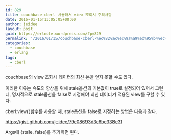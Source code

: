 ```yaml
---
id: 829
title: couchbase cberl 사용해서 view 조회시 주의사항
date: 2016-01-15T13:05:05+00:00
author: jeidee
layout: post
guid: https://erlnote.wordpress.com/?p=829
permalink: '/2016/01/15/couchbase-cberl-%ec%82%ac%ec%9a%a9%ed%95%b4%ec%84%9c-view-%ec%a1%b0%ed%9a%8c%ec%8b%9c-%ec%a3%bc%ec%9d%98%ec%82%ac%ed%95%ad/'
categories:
  - couchbase
  - erlang
tags:
  - cberl
---
```

couchbase의 view 조회시 데이터의 최신 본을 얻지 못할 수도 있다.
  
이러한 이유는 속도의 향상을 위해 stale옵션의 기본값이 true로 설정되어 있어서 그런데, 명시적으로 stale옵션을 false로 지정해야 최신 데이터가 적용된 view를 구할 수 있다.

cberl:view()함수를 사용할 때, stale옵션을 false로 지정하는 방법은 다음과 같다.

https://gist.github.com/jeidee/79e08693d3c6be338e31

Args에 {stale, false}를 추가하면 된다.